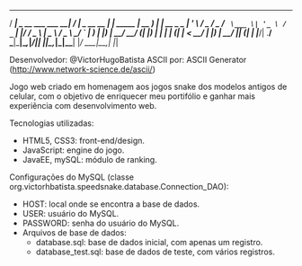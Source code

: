  ____                      _ ____              _          ____       _        
/ ___| _ __   ___  ___  __| / ___| _ __   __ _| | _____  | __ )  ___| |_ __ _ 
\___ \| '_ \ / _ \/ _ \/ _` \___ \| '_ \ / _` | |/ / _ \ |  _ \ / _ \ __/ _` |
 ___) | |_) |  __/  __/ (_| |___) | | | | (_| |   <  __/ | |_) |  __/ || (_| |
|____/| .__/ \___|\___|\__,_|____/|_| |_|\__,_|_|\_\___| |____/ \___|\__\__,_|
      |_|

Desenvolvedor: @VictorHugoBatista
ASCII por: ASCII Generator (http://www.network-science.de/ascii/)

Jogo web criado em homenagem aos jogos snake dos modelos antigos de celular, com o objetivo de enriquecer meu portifólio e ganhar mais experiência com desenvolvimento web.

Tecnologias utilizadas:
  - HTML5, CSS3: front-end/design.
  - JavaScript: engine do jogo.
  - JavaEE, mySQL: módulo de ranking.

Configurações do MySQL (classe org.victorhbatista.speedsnake.database.Connection_DAO):
  - HOST: local onde se encontra a base de dados.
  - USER: usuário do MySQL.
  - PASSWORD: senha do usuário do MySQL.
  - Arquivos de base de dados:
    - database.sql: base de dados inicial, com apenas um registro.
    - database_test.sql: base de dados de teste, com vários registros.
